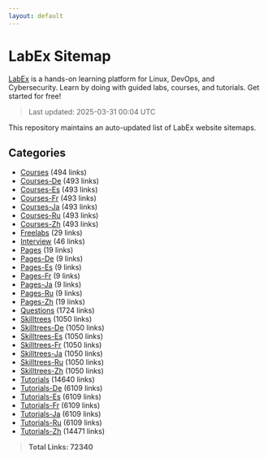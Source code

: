 ```yaml
---
layout: default
---
```


# LabEx Sitemap

[LabEx](https://labex.io) is a hands-on learning platform for Linux, DevOps, and Cybersecurity. Learn by doing with guided labs, courses, and tutorials. Get started for free!

> Last updated: 2025-03-31 00:04 UTC

This repository maintains an auto-updated list of LabEx website sitemaps.

## Categories

- [Courses](categories/courses.md) (494 links)
- [Courses-De](categories/courses-de.md) (493 links)
- [Courses-Es](categories/courses-es.md) (493 links)
- [Courses-Fr](categories/courses-fr.md) (493 links)
- [Courses-Ja](categories/courses-ja.md) (493 links)
- [Courses-Ru](categories/courses-ru.md) (493 links)
- [Courses-Zh](categories/courses-zh.md) (493 links)
- [Freelabs](categories/freelabs.md) (29 links)
- [Interview](categories/interview.md) (46 links)
- [Pages](categories/pages.md) (19 links)
- [Pages-De](categories/pages-de.md) (9 links)
- [Pages-Es](categories/pages-es.md) (9 links)
- [Pages-Fr](categories/pages-fr.md) (9 links)
- [Pages-Ja](categories/pages-ja.md) (9 links)
- [Pages-Ru](categories/pages-ru.md) (9 links)
- [Pages-Zh](categories/pages-zh.md) (19 links)
- [Questions](categories/questions.md) (1724 links)
- [Skilltrees](categories/skilltrees.md) (1050 links)
- [Skilltrees-De](categories/skilltrees-de.md) (1050 links)
- [Skilltrees-Es](categories/skilltrees-es.md) (1050 links)
- [Skilltrees-Fr](categories/skilltrees-fr.md) (1050 links)
- [Skilltrees-Ja](categories/skilltrees-ja.md) (1050 links)
- [Skilltrees-Ru](categories/skilltrees-ru.md) (1050 links)
- [Skilltrees-Zh](categories/skilltrees-zh.md) (1050 links)
- [Tutorials](categories/tutorials.md) (14640 links)
- [Tutorials-De](categories/tutorials-de.md) (6109 links)
- [Tutorials-Es](categories/tutorials-es.md) (6109 links)
- [Tutorials-Fr](categories/tutorials-fr.md) (6109 links)
- [Tutorials-Ja](categories/tutorials-ja.md) (6109 links)
- [Tutorials-Ru](categories/tutorials-ru.md) (6109 links)
- [Tutorials-Zh](categories/tutorials-zh.md) (14471 links)

> **Total Links: 72340**
